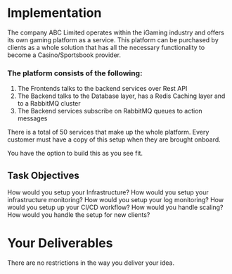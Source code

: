 # Implementation 

The company ABC Limited operates within the iGaming industry and offers its own gaming platform as a service. This platform can be purchased by clients as a whole solution that has all the necessary functionality to become a Casino/Sportsbook provider. 

### The platform consists of the following:

 1. The Frontends talks to the backend services over Rest API
 2. The Backend talks to the Database layer, has a Redis Caching layer and to a RabbitMQ cluster
 3. The Backend services subscribe on RabbitMQ queues to action messages 

There is a total of 50 services that make up the whole platform. Every customer must have a copy of this setup when they are brought onboard. 

You have the option to build this as you see fit. 

## Task Objectives

How would you setup your Infrastructure?
How would you setup your infrastructure monitoring?
How would you setup your log monitoring?
How would you setup up your CI/CD workflow?
How would you handle scaling?
How would you handle the setup for new clients?


# Your Deliverables 
There are no restrictions in the way you deliver your idea.
